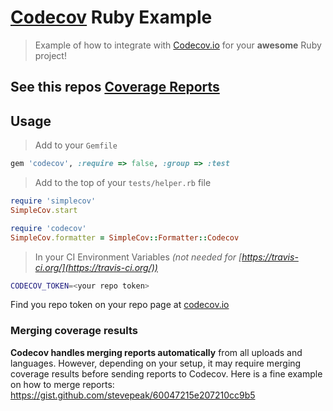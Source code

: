 [Codecov][1] Ruby Example
=========================

> Example of how to integrate with [Codecov.io][1] for your **awesome** Ruby project!

## See this repos [Coverage Reports][4]


## Usage

> Add to your `Gemfile`

```ruby
gem 'codecov', :require => false, :group => :test
```

> Add to the top of your `tests/helper.rb` file

```ruby
require 'simplecov'
SimpleCov.start

require 'codecov'
SimpleCov.formatter = SimpleCov::Formatter::Codecov
```

> In your CI Environment Variables *(not needed for [https://travis-ci.org/](https://travis-ci.org/))*

```sh
CODECOV_TOKEN=<your repo token>
```
Find you repo token on your repo page at [codecov.io][1]

### Merging coverage results
**Codecov handles merging reports automatically** from all uploads and languages.
However, depending on your setup, it may require merging coverage results before sending reports to Codecov. 
Here is a fine example on how to merge reports: https://gist.github.com/stevepeak/60047215e207210cc9b5



[1]: https://codecov.io/
[2]: https://twitter.com/codecov
[3]: mailto:hello@codecov.io
[4]: https://codecov.io/github/codecov/example-ruby
